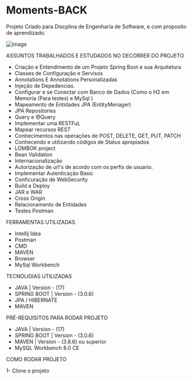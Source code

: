 # Moments-BACK

Projeto Criado para Discplina de Engenharia de Software, e com proposito de aprendizado.


![image](https://user-images.githubusercontent.com/105192228/234443198-73f9e496-1e1d-480e-8e26-9bfb82156c9b.png)


ASSUNTOS TRABALHADOS E ESTUDADOS NO DECORRER DO PROJETO

- Criação e Entendimento de um Projeto Spring Boot e sua Arquitetura
- Classes de Configuração e Servisos
- Annotations E Annotations Personalizadas
- Injeção de Depedencias.
- Configurar e se Conectar com Banco de Dados (Como o H2 em Memoria (Para testes) e MySql )
- Mapeamento de Entidades JPA (EntityMenager)
- JPA Repositories
- Query e @Query
- Implementar uma RESTFuL
- Mapear recursos REST
- Conhecimentos nas operações de POST, DELETE, GET, PUT, PATCH
- Conhecendo e utilizando códigos de Status apropiados
- LOMBOK project
- Bean Validation
- Internacionalização
- Autorização de url's de acordo com os perfis de usuario.
- Implementar Autenticação Basic
- Conficuração de WebSecurity
- Build e Deploy
- JAR e WAR
- Cross Origin
- Relacionamento de Entidades
- Testes Postman

FERRAMENTAS UTILIZADAS
- Intellij Idea
- Postman
- CMD
- MAVEN
- Browser
- MySql Workbench


TECNOLIGIAS UTILIZADAS
- JAVA | Version - (17)
- SPRING BOOT |  Version - (3.0.6)
- JPA / HIBERNATE
- MAVEN


PRÉ-REQUISITOS PARA RODAR PROJETO
- JAVA | Version - (17)
- SPRING BOOT |  Version - (3.0.6)
- MAVEN | Version - (3.8.6) ou superior
- MySQL Workbench 8.0 CE

COMO RODAR PROJETO

1- Clone o projeto 
